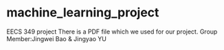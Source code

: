 # machine_learning_project
EECS 349 project 
There is a PDF file which we used for our project. 
Group Member:Jingwei Bao & Jingyao YU
